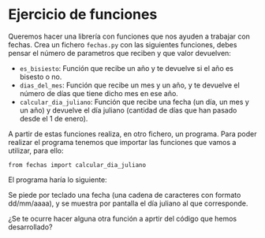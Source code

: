 # Ejercicio de funciones

Queremos hacer una librería con funciones que nos ayuden a trabajar con fechas. Crea un fichero `fechas.py` con las siguientes funciones, debes pensar el número de parametros que reciben y que valor devuelven:

* `es_bisiesto`: Función que recibe un año y te devuelve si el año es bisesto o no.
* `dias_del_mes`: Función que recibe un mes y un año, y te devuelve el número de días que tiene dicho mes en ese año. 
* `calcular_dia_juliano`: Función que recibe una fecha (un día, un mes y un año) y devuelve el día juliano (cantidad de días que han pasado desde el 1 de enero).

A partir de estas funciones realiza, en otro fichero, un programa. Para poder realizar el programa tenemos que importar las funciones que vamos a utilizar, para ello:
	
	from fechas import calcular_dia_juliano

El programa haría lo siguiente:

Se piede por teclado una fecha (una cadena de caracteres con formato dd/mm/aaaa), y se muestra por pantalla el día juliano al que corresponde.

¿Se te ocurre hacer alguna otra función a aprtir del código que hemos desarrollado?